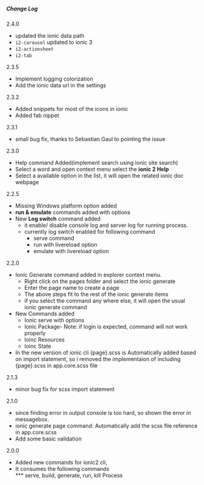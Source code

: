 ##### Change Log

2.4.0  
* updated the ionic data path 
* `i2-carousel` updated to ionic 3
* `i2-actionsheet`
* `i2-tab` 

2.3.5  
* Implement logging colorization 
* Add the ionic data url in the settings 
    
2.3.2  
* Added snippets for most of the icons in ionic 
* Added fab nippet
  
2.3.1  
* small bug fix, thanks to Sebastian Gaul to pointing the issue 

2.3.0  
* Help command Added(implement search using ionic site search)
* Select a word and open context menu select the **ionic 2 Help**
* Select a available option in the list, it will open the related ionic doc webpage
  
2.2.5  
* Missing Windows platform option added
* **run & emulate** commands added with options 
* New **Log switch** command added 
    * it enable/ disable console log and server log for running process. 
    * currently log switch enabled for following command  
        * serve command  
        * run with livereload option
        * emulate with livereload option
  
2.2.0
* Ionic Generate command added in explorer context menu. 
    * Right click on the pages folder and select the ionic generate 
    * Enter the page name to create a page
    * The above steps fit to the rest of the ionic generate items
    * if you select the command any where else, it will open the usual ionic generate command
* New Commands added 
    * Ionic serve with options
    * Ionic Package- Note: if login is expected, command will not work properly
    * Ioinc Resources
    * Ioinc State
* In the new version of ionic cli {page}.scss is Automatically added based on import statement, so i removed the implementaion of including {page}.scss in app.core.scss file
    
2.1.3
* minor bug fix for scss import statement

2.1.0   
* since finding error in output console is too hard, so shown the error in messagebox.  
* ionic generate page command: Automatically add the scss file reference in app.core.scss
* Add some basic validation 
   
2.0.0   
* Added new commands for ionic2 cli,
* It consumes the following commands   
*** serve, build, generate, run, kill Process

